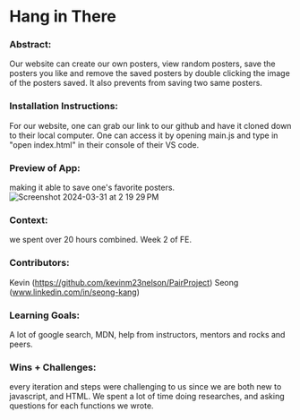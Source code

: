 
# Hang in There  

### Abstract:
[//]: <> (Briefly describe what you built and its features. What problem is the app solving? How does this application solve that problem?)
Our website can create our own posters, view random posters, save the posters you like and remove the saved posters by double clicking the image of the posters saved. It also prevents from saving two same posters.

### Installation Instructions:
[//]: <> (What steps does a person have to take to get your app cloned down and running?)
For our website, one can grab our link to our github and have it cloned down to their local computer. One can access it by opening main.js and type in "open index.html" in their console of their VS code.

### Preview of App:
[//]: <> (Provide ONE gif or screenshot of your application - choose the "coolest" piece of functionality to show off.)
making it able to save one's favorite posters.
![Screenshot 2024-03-31 at 2 19 29 PM](https://github.com/kevinm23nelson/PairProject/assets/159068651/716f503d-72fa-40b4-bacc-280253e2ac8f)

### Context:
[//]: <> (Give some context for the project here. How long did you have to work on it? How far into the Turing program are you?)
we spent over 20 hours combined. Week 2 of FE.

### Contributors:
[//]: <> (Who worked on this application? Link to their GitHubs.)
Kevin (https://github.com/kevinm23nelson/PairProject)
Seong (www.linkedin.com/in/seong-kang)

### Learning Goals:
[//]: <> (What were the learning goals of this project? What tech did you work with?)
A lot of google search, MDN, help from instructors, mentors and rocks and peers.

### Wins + Challenges:
[//]: <> (What are 2-3 wins you have from this project? What were some challenges you faced - and how did you get over them?)
every iteration and steps were challenging to us since we are both new to javascript, and HTML. We spent a lot of time doing researches, and asking questions for each functions we wrote.
